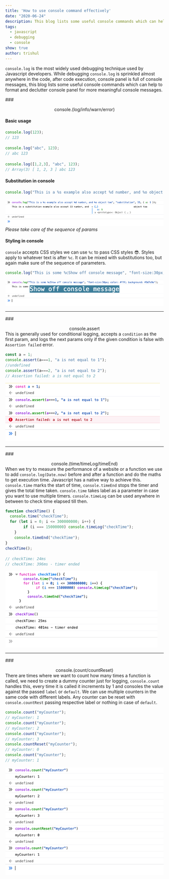 ```yaml
---
title: 'How to use console command effectively'
date: "2020-06-24"
description: This blog lists some useful console commands which can help to format and declutter console panel for more meaningful console messages.
tags:
  - javascript
  - debugging
  - console
show: true
author: trishul
---
```


`console.log` is the most widely used debugging technique used by Javascript developers. While debugging `console.log` is sprinkled almost anywhere in the code, after code execution, console panel is full of console messages, this blog lists some useful console commands which can help to format and declutter console panel for more meaningful console messages.

###<center> console.(log/info/warn/error) </center>
#### Basic usage

```Javascript
console.log(123);
// 123

console.log("abc", 123);
// abc 123

console.log([1,2,3], "abc", 123);
// Array(3) [ 1, 2, 3 ] abc 123
```

#### Substitution in console
```Javascript
console.log("This is a %s example also accept %d number, and %o object too", "substitution", 33, { a: 1 });
```
![substitution-console](./substitution-console.png)
*Please take care of the sequence of params*

#### Styling in console
`console` accepts CSS styles we can use `%c` to pass CSS styles 😎. Styles apply to whatever text is after `%c`. It can be mixed with substitutions too, but again make sure of the sequence of parameters.

```Javascript
console.log("This is some %cShow off console message", "font-size:30px; color: #fff; background: #3d7e9a");
```
![styled-console](./styled-console.png)

---
###<center> console.assert </center>
This is generally used for conditional logging, accepts a `condition` as the first param, and logs the next params only if the given condition is false with `Assertion failed` error.
```Javascript
const a = 1;
console.assert(a===1, "a is not equal to 1");
//undefined
console.assert(a===2, "a is not equal to 2");
// Assertion failed: a is not equal to 2
```
![assert-console](./assert-console.png)

---
###<center> console.(time/timeLog/timeEnd) </center>
When we try to measure the performance of a website or a function we use to add `console.log(Date.now)` before and after a function and do the maths to get execution time. Javascript has a native way to achieve this. `console.time` marks the start of time, `console.timeEnd` stops the timer and gives the total time taken. `console.time` takes label as a parameter in case you want to use multiple timers. `console.timeLog` can be used anywhere in between to check time elapsed till then.

```Javascript
function checkTime() {
  console.time("checkTime");
  for (let i = 0; i <= 300000000; i++) {
		if (i === 15000000) console.timeLog("checkTime");
	}
	console.timeEnd("checkTime");
}
checkTime();

// checkTime: 24ms
// checkTime: 396ms - timer ended
```
![time-console](./time-console.png)

---
###<center> console.(count/countReset) </center>
There are times where we want to count how many times a function is called, we need to create a dummy counter just for logging, `console.count` handles this, every time it is called it increments by 1 and consoles the value against the passed `label` or `default`. We can use multiple counters in the same code with different labels. Any counter can be reset with `console.countRest` passing respective label or nothing in case of `default`.

```Javascript
console.count("myCounter");
// myCounter: 1
console.count("myCounter");
// myCounter: 2
console.count("myCounter");
// myCounter: 3
console.countReset("myCounter");
// myCounter: 0
console.count("myCounter");
// myCounter: 1
```
![count-console](./count-console.png)
